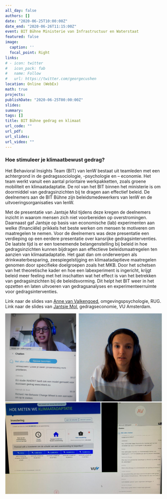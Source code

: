 ```yaml
---
all_day: false
authors: []
date: "2020-06-25T10:00:00Z"
date_end: "2020-06-26T11:15:00Z"
event: BIT Bühne Ministerie van Infrastructuur en Waterstaat
featured: false
image:
  caption: ''
  focal_point: Right
links:
# - icon: twitter
#   icon_pack: fab
#   name: Follow
#   url: https://twitter.com/georgecushen
location: Online (WebEx)
math: true
projects:
publishDate: "2020-06-25T00:00:00Z"
slides: 
summary: 
tags: []
title: BIT Bühne gedrag en klimaat
url_code: ""
url_pdf: 
url_slides: 
url_video: ""
---
```

<h3> Hoe stimuleer je klimaatbewust gedrag? </h3>

Het Behavioral Insights Team (BIT) van IenW bestaat uit teamleden met een achtergrond in de gedragssociologie, -psychologie en – economie. Het team werkt vanuit een aantal prioritaire werkpakketten, zoals groene mobiliteit en klimaatadaptatie. De rol van het BIT binnen het ministerie is om doormiddel van gedragsinzichten bij te dragen aan effectief beleid. De deelnemers aan de BIT Bühne zijn beleidsmedewerkers van IenW en de uitvoeringsorganisaties van IenW. 

Met de presentatie van Jantsje Mol tijdens deze kregen de deelnemers inzicht in waarom mensen zich niet voorbereiden op overstromingen. Daarnaast gaf Jantsje op basis van economische (lab) experimenten aan welke (financiële) prikkels het beste werken om mensen te motiveren om maatregelen te nemen. Voor de deelnemers was deze presentatie een verdieping op een eerdere presentatie over kansrijke gedragsinterventies.
De laatste tijd is er een toenemende belangenstelling bij beleid in hoe gedragsinzichten kunnen bijdragen aan effectieve beleidsmaatregelen ten aanzien van klimaatadaptatie. Het gaat dan om onderwerpen als drinkwaterbesparing, zeespiegelstijging en klimaatadaptieve maatregelen genomen door specifieke doelgroepen zoals het MKB. Door het schetsen van het theoretische kader en hoe een labexperiment is ingericht, krijgt beleid meer feeling met het inschatten wat het effect is van het betrekken van gedragsinzichten bij de beleidsvorming. Dit helpt het BIT weer in het opzetten en laten uitvoeren van gedragsanalyses en experimenteerruimte voor gedragsinterventies.

Link naar de slides van <a href="bit-anne.pdf" target="_blank">Anne van Valkengoed</a>, omgevingspsychologie, RUG. 
Link naar de slides van <a href="bit-jantsje.pdf" target="_blank">Jantsje Mol</a>, gedragseconomie, VU Amsterdam. 


![](jantsje-anne.jpg)
![](buhne.JPG)
